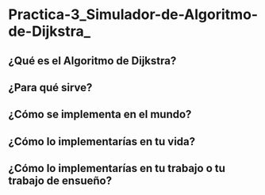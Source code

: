 # Practica-3_Simulador-de-Algoritmo-de-Dijkstra_
¿Qué es el Algoritmo de Dijkstra?
  - 
¿Para qué sirve?
  -
¿Cómo se implementa en el mundo?
  -
¿Cómo lo implementarías en tu vida?
  -
¿Cómo lo implementarías en tu trabajo o tu trabajo de ensueño?
  - 
